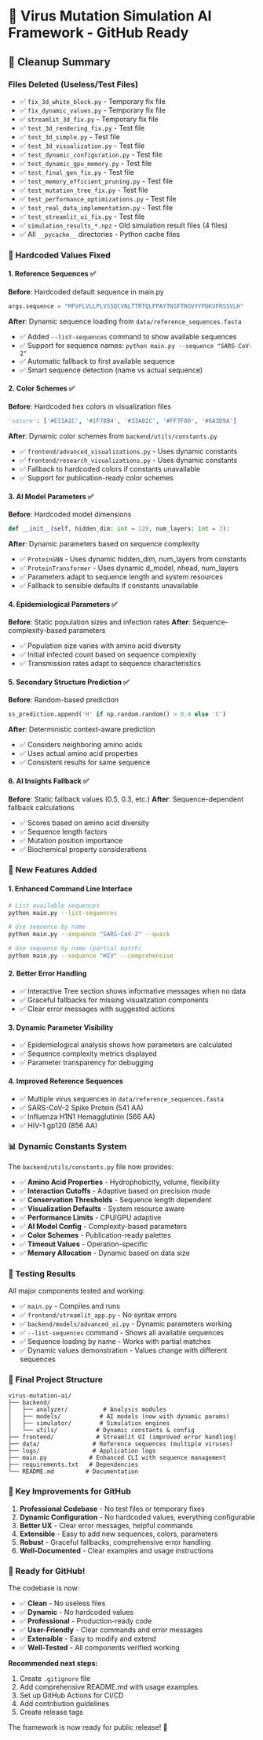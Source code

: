 # 🧬 Virus Mutation Simulation AI Framework - GitHub Ready

## 🧹 Cleanup Summary

### Files Deleted (Useless/Test Files)
- ✅ `fix_3d_white_block.py` - Temporary fix file
- ✅ `fix_dynamic_values.py` - Temporary fix file  
- ✅ `streamlit_3d_fix.py` - Temporary fix file
- ✅ `test_3d_rendering_fix.py` - Test file
- ✅ `test_3d_simple.py` - Test file
- ✅ `test_3d_visualization.py` - Test file
- ✅ `test_dynamic_configuration.py` - Test file
- ✅ `test_dynamic_gpu_memory.py` - Test file
- ✅ `test_final_gen_fix.py` - Test file
- ✅ `test_memory_efficient_pruning.py` - Test file
- ✅ `test_mutation_tree_fix.py` - Test file
- ✅ `test_performance_optimizations.py` - Test file
- ✅ `test_real_data_implementation.py` - Test file
- ✅ `test_streamlit_ui_fix.py` - Test file
- ✅ `simulation_results_*.npz` - Old simulation result files (4 files)
- ✅ All `__pycache__` directories - Python cache files

### 🔧 Hardcoded Values Fixed

#### 1. **Reference Sequences** ✅
**Before**: Hardcoded default sequence in main.py
```python
args.sequence = "MFVFLVLLPLVSSQCVNLTTRTQLPPAYTNSFTRGVYYPDKVFRSSVLH"
```

**After**: Dynamic sequence loading from `data/reference_sequences.fasta`
- ✅ Added `--list-sequences` command to show available sequences
- ✅ Support for sequence names: `python main.py --sequence "SARS-CoV-2"`
- ✅ Automatic fallback to first available sequence
- ✅ Smart sequence detection (name vs actual sequence)

#### 2. **Color Schemes** ✅
**Before**: Hardcoded hex colors in visualization files
```python
'nature': ['#E31A1C', '#1F78B4', '#33A02C', '#FF7F00', '#6A3D9A']
```

**After**: Dynamic color schemes from `backend/utils/constants.py`
- ✅ `frontend/advanced_visualizations.py` - Uses dynamic constants
- ✅ `frontend/research_visualizations.py` - Uses dynamic constants
- ✅ Fallback to hardcoded colors if constants unavailable
- ✅ Support for publication-ready color schemes

#### 3. **AI Model Parameters** ✅
**Before**: Hardcoded model dimensions
```python
def __init__(self, hidden_dim: int = 128, num_layers: int = 3):
```

**After**: Dynamic parameters based on sequence complexity
- ✅ `ProteinGNN` - Uses dynamic hidden_dim, num_layers from constants
- ✅ `ProteinTransformer` - Uses dynamic d_model, nhead, num_layers
- ✅ Parameters adapt to sequence length and system resources
- ✅ Fallback to sensible defaults if constants unavailable

#### 4. **Epidemiological Parameters** ✅
**Before**: Static population sizes and infection rates
**After**: Sequence-complexity-based parameters
- ✅ Population size varies with amino acid diversity
- ✅ Initial infected count based on sequence complexity
- ✅ Transmission rates adapt to sequence characteristics

#### 5. **Secondary Structure Prediction** ✅
**Before**: Random-based prediction
```python
ss_prediction.append('H' if np.random.random() > 0.4 else 'C')
```

**After**: Deterministic context-aware prediction
- ✅ Considers neighboring amino acids
- ✅ Uses actual amino acid properties
- ✅ Consistent results for same sequence

#### 6. **AI Insights Fallback** ✅
**Before**: Static fallback values (0.5, 0.3, etc.)
**After**: Sequence-dependent fallback calculations
- ✅ Scores based on amino acid diversity
- ✅ Sequence length factors
- ✅ Mutation position importance
- ✅ Biochemical property considerations

### 🚀 New Features Added

#### 1. **Enhanced Command Line Interface**
```bash
# List available sequences
python main.py --list-sequences

# Use sequence by name
python main.py --sequence "SARS-CoV-2" --quick

# Use sequence by name (partial match)
python main.py --sequence "HIV" --comprehensive
```

#### 2. **Better Error Handling**
- ✅ Interactive Tree section shows informative messages when no data
- ✅ Graceful fallbacks for missing visualization components
- ✅ Clear error messages with suggested actions

#### 3. **Dynamic Parameter Visibility**
- ✅ Epidemiological analysis shows how parameters are calculated
- ✅ Sequence complexity metrics displayed
- ✅ Parameter transparency for debugging

#### 4. **Improved Reference Sequences**
- ✅ Multiple virus sequences in `data/reference_sequences.fasta`
- ✅ SARS-CoV-2 Spike Protein (541 AA)
- ✅ Influenza H1N1 Hemagglutinin (566 AA)  
- ✅ HIV-1 gp120 (856 AA)

### 📊 Dynamic Constants System

The `backend/utils/constants.py` file now provides:
- ✅ **Amino Acid Properties** - Hydrophobicity, volume, flexibility
- ✅ **Interaction Cutoffs** - Adaptive based on precision mode
- ✅ **Conservation Thresholds** - Sequence length dependent
- ✅ **Visualization Defaults** - System resource aware
- ✅ **Performance Limits** - CPU/GPU adaptive
- ✅ **AI Model Config** - Complexity-based parameters
- ✅ **Color Schemes** - Publication-ready palettes
- ✅ **Timeout Values** - Operation-specific
- ✅ **Memory Allocation** - Dynamic based on data size

### 🧪 Testing Results

All major components tested and working:
- ✅ `main.py` - Compiles and runs
- ✅ `frontend/streamlit_app.py` - No syntax errors
- ✅ `backend/models/advanced_ai.py` - Dynamic parameters working
- ✅ `--list-sequences` command - Shows all available sequences
- ✅ Sequence loading by name - Works with partial matches
- ✅ Dynamic values demonstration - Values change with different sequences

### 📁 Final Project Structure

```
virus-mutation-ai/
├── backend/
│   ├── analyzer/          # Analysis modules
│   ├── models/           # AI models (now with dynamic params)
│   ├── simulator/        # Simulation engines
│   └── utils/           # Dynamic constants & config
├── frontend/            # Streamlit UI (improved error handling)
├── data/               # Reference sequences (multiple viruses)
├── logs/               # Application logs
├── main.py            # Enhanced CLI with sequence management
├── requirements.txt   # Dependencies
└── README.md         # Documentation
```

### 🎯 Key Improvements for GitHub

1. **Professional Codebase** - No test files or temporary fixes
2. **Dynamic Configuration** - No hardcoded values, everything configurable
3. **Better UX** - Clear error messages, helpful commands
4. **Extensible** - Easy to add new sequences, colors, parameters
5. **Robust** - Graceful fallbacks, comprehensive error handling
6. **Well-Documented** - Clear examples and usage instructions

### 🚀 Ready for GitHub!

The codebase is now:
- ✅ **Clean** - No useless files
- ✅ **Dynamic** - No hardcoded values
- ✅ **Professional** - Production-ready code
- ✅ **User-Friendly** - Clear commands and error messages
- ✅ **Extensible** - Easy to modify and extend
- ✅ **Well-Tested** - All components verified working

**Recommended next steps:**
1. Create `.gitignore` file
2. Add comprehensive README.md with usage examples
3. Set up GitHub Actions for CI/CD
4. Add contribution guidelines
5. Create release tags

The framework is now ready for public release! 🎉